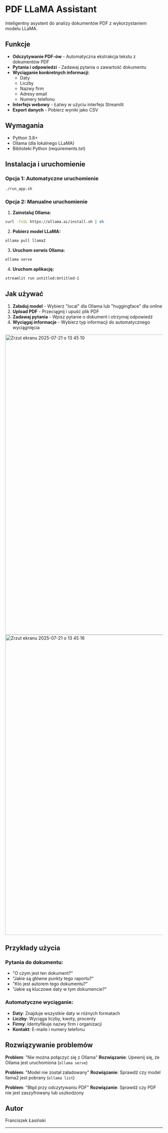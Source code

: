 # PDF LLaMA Assistant

Inteligentny asystent do analizy dokumentów PDF z wykorzystaniem modelu LLaMA.

## Funkcje

- **Odczytywanie PDF-ów** - Automatyczna ekstrakcja tekstu z dokumentów PDF
- **Pytania i odpowiedzi** - Zadawaj pytania o zawartość dokumentu
- **Wyciąganie konkretnych informacji**:
  - Daty
  - Liczby
  - Nazwy firm
  - Adresy email
  - Numery telefonu
- **Interfejs webowy** - Łatwy w użyciu interfejs Streamlit
- **Export danych** - Pobierz wyniki jako CSV

## Wymagania

- Python 3.8+
- Ollama (dla lokalnego LLaMA)
- Biblioteki Python (requirements.txt)

## Instalacja i uruchomienie

### Opcja 1: Automatyczne uruchomienie
```bash
./run_app.sh
```

### Opcja 2: Manualne uruchomienie

1. **Zainstaluj Ollama:**
```bash
curl -fsSL https://ollama.ai/install.sh | sh
```

2. **Pobierz model LLaMA:**
```bash
ollama pull llama2
```

3. **Uruchom serwis Ollama:**
```bash
ollama serve
```

4. **Uruchom aplikację:**
```bash
streamlit run untitled:Untitled-1
```

## Jak używać

1. **Załaduj model** - Wybierz "local" dla Ollama lub "huggingface" dla online
2. **Upload PDF** - Przeciągnij i upuść plik PDF
3. **Zadawaj pytania** - Wpisz pytanie o dokument i otrzymaj odpowiedź
4. **Wyciągaj informacje** - Wybierz typ informacji do automatycznego wyciągnięcia


<img width="1470" height="956" alt="Zrzut ekranu 2025-07-21 o 13 45 10" src="https://github.com/user-attachments/assets/6e5e6ed2-333c-491e-9641-92c4786773e2" />

<img width="1470" height="956" alt="Zrzut ekranu 2025-07-21 o 13 45 16" src="https://github.com/user-attachments/assets/c7f474c6-bf3c-490d-80f7-a45008a762d3" />


## Przykłady użycia

### Pytania do dokumentu:
- "O czym jest ten dokument?"
- "Jakie są główne punkty tego raportu?"
- "Kto jest autorem tego dokumentu?"
- "Jakie są kluczowe daty w tym dokumencie?"

### Automatyczne wyciąganie:
- **Daty**: Znajduje wszystkie daty w różnych formatach
- **Liczby**: Wyciąga liczby, kwoty, procenty
- **Firmy**: Identyfikuje nazwy firm i organizacji
- **Kontakt**: E-maile i numery telefonu

## Rozwiązywanie problemów

**Problem**: "Nie można połączyć się z Ollama"
**Rozwiązanie**: Upewnij się, że Ollama jest uruchomiona (`ollama serve`)

**Problem**: "Model nie został załadowany"
**Rozwiązanie**: Sprawdź czy model llama2 jest pobrany (`ollama list`)

**Problem**: "Błąd przy odczytywaniu PDF"
**Rozwiązanie**: Sprawdź czy PDF nie jest zaszyfrowany lub uszkodzony

## Autor
Franciszek Łasiński 

--------
